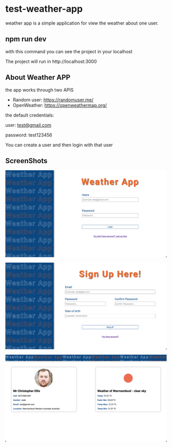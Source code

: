 # test-weather-app
weather app is a simple application for view the weather about one user.

## npm run dev
with this command you can see the project in  your localhost

The project will run in http://localhost:3000

## About Weather APP

the app works through two APIS

* Random user: https://randomuser.me/
* OpenWeather: https://openweathermap.org/

the default credentials: 

user: test@gmail.com

password: test123456

You can create a user and then login with that user

## ScreenShots

![login](./src/images/login.png)

![signup](./src/images/signup.png)

![dashboard](./src/images/dashboard.png)